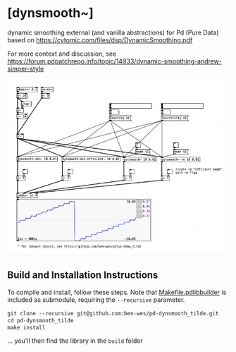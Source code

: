 # [dynsmooth~]

dynamic smoothing external (and vanilla abstractions) for Pd (Pure Data)
based on https://cytomic.com/files/dsp/DynamicSmoothing.pdf

For more context and discussion, see https://forum.pdpatchrepo.info/topic/14933/dynamic-smoothing-andrew-simper-style

![dynsmooth~-help.pd](dynsmooth~-help.pd.png)

## Build and Installation Instructions
To compile and install, follow these steps. Note that [Makefile.pdlibbuilder](https://github.com/pure-data/pd-lib-builder/) is included as submodule, requiring the `--recursive` parameter.
~~~
git clone --recursive git@github.com:ben-wes/pd-dynsmooth_tilde.git
cd pd-dynsmooth_tilde
make install
~~~

... you'll then find the library in the `build` folder
